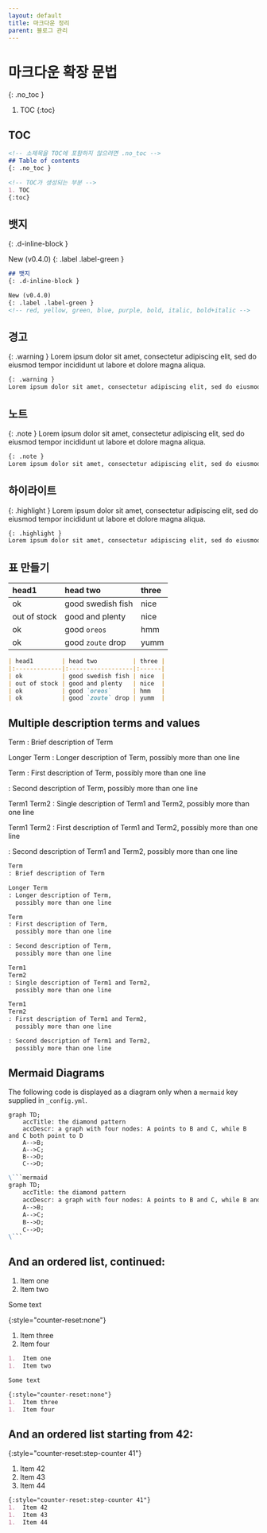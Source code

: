 ```yaml
---
layout: default
title: 마크다운 정리
parent: 블로그 관리
---
```


# 마크다운 확장 문법
{: .no_toc }

1. TOC
{:toc}

## TOC

```md
<!-- 소제목을 TOC에 포함하지 않으려면 .no_toc -->
## Table of contents
{: .no_toc }

<!-- TOC가 생성되는 부분 -->
1. TOC
{:toc}
```

## 뱃지
{: .d-inline-block }

New (v0.4.0)
{: .label .label-green }

```md
## 뱃지
{: .d-inline-block }

New (v0.4.0)
{: .label .label-green }
<!-- red, yellow, green, blue, purple, bold, italic, bold+italic -->
```

## 경고

{: .warning }
Lorem ipsum dolor sit amet, consectetur adipiscing elit, sed do eiusmod tempor incididunt ut labore et dolore magna aliqua.

```md
{: .warning }
Lorem ipsum dolor sit amet, consectetur adipiscing elit, sed do eiusmod tempor incididunt ut labore et dolore magna aliqua.
```

## 노트

{: .note }
Lorem ipsum dolor sit amet, consectetur adipiscing elit, sed do eiusmod tempor incididunt ut labore et dolore magna aliqua.

```md
{: .note }
Lorem ipsum dolor sit amet, consectetur adipiscing elit, sed do eiusmod tempor incididunt ut labore et dolore magna aliqua.
```

## 하이라이트

{: .highlight }
Lorem ipsum dolor sit amet, consectetur adipiscing elit, sed do eiusmod tempor incididunt ut labore et dolore magna aliqua.

```md
{: .highlight }
Lorem ipsum dolor sit amet, consectetur adipiscing elit, sed do eiusmod tempor incididunt ut labore et dolore magna aliqua.
```

## 표 만들기

| head1        | head two          | three |
|:-------------|:------------------|:------|
| ok           | good swedish fish | nice  |
| out of stock | good and plenty   | nice  |
| ok           | good `oreos`      | hmm   |
| ok           | good `zoute` drop | yumm  |

```md
| head1        | head two          | three |
|:-------------|:------------------|:------|
| ok           | good swedish fish | nice  |
| out of stock | good and plenty   | nice  |
| ok           | good `oreos`      | hmm   |
| ok           | good `zoute` drop | yumm  |
```

## Multiple description terms and values

Term
: Brief description of Term

Longer Term
: Longer description of Term,
  possibly more than one line

Term
: First description of Term,
  possibly more than one line

: Second description of Term,
  possibly more than one line

Term1
Term2
: Single description of Term1 and Term2,
  possibly more than one line

Term1
Term2
: First description of Term1 and Term2,
  possibly more than one line

: Second description of Term1 and Term2,
  possibly more than one line

```md
Term
: Brief description of Term

Longer Term
: Longer description of Term,
  possibly more than one line

Term
: First description of Term,
  possibly more than one line

: Second description of Term,
  possibly more than one line

Term1
Term2
: Single description of Term1 and Term2,
  possibly more than one line

Term1
Term2
: First description of Term1 and Term2,
  possibly more than one line

: Second description of Term1 and Term2,
  possibly more than one line
```

## Mermaid Diagrams

The following code is displayed as a diagram only when a `mermaid` key supplied in `_config.yml`.

```mermaid
graph TD;
    accTitle: the diamond pattern
    accDescr: a graph with four nodes: A points to B and C, while B and C both point to D
    A-->B;
    A-->C;
    B-->D;
    C-->D;
```

```md
\```mermaid
graph TD;
    accTitle: the diamond pattern
    accDescr: a graph with four nodes: A points to B and C, while B and C both point to D
    A-->B;
    A-->C;
    B-->D;
    C-->D;
\```
```

## And an ordered list, continued:

1.  Item one
1.  Item two

Some text

{:style="counter-reset:none"}
1.  Item three
1.  Item four

```md
1.  Item one
1.  Item two

Some text

{:style="counter-reset:none"}
1.  Item three
1.  Item four
```

## And an ordered list starting from 42:

{:style="counter-reset:step-counter 41"}
1.  Item 42
1.  Item 43
1.  Item 44

```md
{:style="counter-reset:step-counter 41"}
1.  Item 42
1.  Item 43
1.  Item 44
```